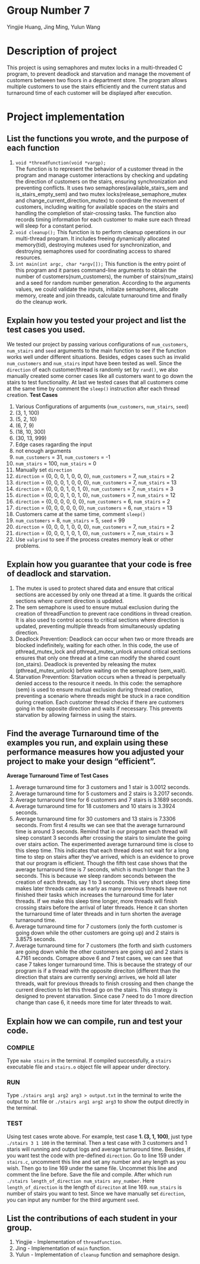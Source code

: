 # Group Number 7 
Yingjie Huang, Jing Ming, Yulun Wang

# Description of project
This project is using semaphores and mutex locks in a multi-threaded C program, to prevent deadlock and starvation and manage the movement of customers between two floors in a department store. The program allows multiple customers to use the stairs efficiently and the current status and turnaround time of each customer will be displayed after execution.

# Project implementation 
## List the functions you wrote, and the purpose of each function  
1. `void *threadfunction(void *vargp);`  
The function is to represent the behavior of a customer thread in the program and manage customer interactions by checking and updating the direction of customers on the stairs, ensuring synchronization and preventing conflicts. It uses two semaphores(available_stairs_sem and is_stairs_empty_sem) and two mutex locks(release_semaphore_mutex and change_current_direction_mutex) to coordinate the movement of customers, including waiting for available spaces on the stairs and handling the completion of stair-crossing tasks. The function also records timing information for each customer to make sure each thread will sleep for a constant period.
2. `void cleanup();`
This function is to perform cleanup operations in our multi-thread program. It includes freeing dynamically allocated memory(tid), destroying mutexes used for synchronization, and destroying semaphores used for coordinating access to shared resources. 
3. `int main(int argc, char *argv[]);` 
This function is the entry point of this program and it parses command-line arguments to obtain the number of customers(num_customers), the number of stairs(num_stairs) and a seed for random number generation. According to the arguments values, we could validate the inputs, initialze semaphores, allocate memory, create and join threads, calculate turnaround time and finally do the cleanup work.

## Explain how you tested your project and list the test cases you used.
We tested our project by passing various configurations of `num_customers`, `num_stairs` and `seed` arguments to the main function to see if the function works well under different situations. Besides, edges cases such as invalid `num_customers` and `num_stairs` input have been tested as well. Since the `direction` of each customer/thread is randomly set by `rand()`, we also manually created some corner cases like all customers want to go down the stairs to test functionality. At last we tested cases that all customers come at the same time by comment the `sleep()` instruction after each thread creation.
**Test Cases**
1. Various Configurations of arguments (`num_customers`, `num_stairs`, `seed`)
  1. (3, 1, 100)
  2. (5, 2, 10)
  3. (6, 7, 9)
  4. (18, 10, 300)
  5. (30, 13, 999)
2. Edge cases ragarding the input
  1. not enough arguments
  2. `num_customers` = 31, `num_customers` = -1
  3. `num_stairs` = 100, `num_stairs` = 0
3. Manually set `direction`
  1. `direction` = {0, 0, 0, 1, 0, 0, 0}, `num_customers` = 7,  `num_stairs` = 2
  2. `direction` = {0, 0, 0, 1, 0, 0, 0}, `num_customers` = 7,  `num_stairs` = 13
  3. `direction` = {0, 0, 0, 1, 0, 1, 0}, `num_customers` = 7,  `num_stairs` = 3
  4. `direction` = {0, 0, 0, 1, 0, 1, 0}, `num_customers` = 7,  `num_stairs` = 12
  5. `direction` = {0, 0, 0, 0, 0, 0}, `num_customers` = 6,  `num_stairs` = 2
  6. `direction` = {0, 0, 0, 0, 0, 0}, `num_customers` = 6,  `num_stairs` = 13
4. Customers came at the same time, comment `sleep()`
  1. `num_customers` = 8,  `num_stairs` = 5, `seed` = 99
  2. `direction` = {0, 0, 0, 1, 0, 0, 0}, `num_customers` = 7,  `num_stairs` = 2
  3. `direction` = {0, 0, 0, 1, 0, 1, 0}, `num_customers` = 7,  `num_stairs` = 3
5. Use `valgrind` to see if the process creates memory leak or other problems.

## Explain how you guarantee that your code is free of deadlock and starvation.
1. The mutex is used to protect shared data and ensure that critical sections are accessed by only one thread at a time. It guards the critical sections where current direction is updated.
2. The sem semaphore is used to ensure mutual exclusion during the creation of threadFunction to prevent race conditions in thread creation. It is also used to control access to critical sections where direction is updated, preventing multiple threads from simultaneously updating direction.
3. Deadlock Prevention:
Deadlock can occur when two or more threads are blocked indefinitely, waiting for each other. In this code, the use of pthread_mutex_lock and pthread_mutex_unlock around critical sections ensures that only one thread at a time can modify the shared count (on_stairs). Deadlock is prevented by releasing the mutex (pthread_mutex_unlock) before waiting on the semaphore (sem_wait).
4. Starvation Prevention:
Starvation occurs when a thread is perpetually denied access to the resource it needs. In this code: the semaphore (sem) is used to ensure mutual exclusion during thread creation, preventing a scenario where threads might be stuck in a race condition during creation.
Each customer thread checks if there are customers going in the opposite direction and waits if necessary. This prevents starvation by allowing fairness in using the stairs.

## Find the average Turnaround time of the examples you run, and explain using these performance measures how you adjusted your project to make your design “efficient”.
**Average Turnaround Time of Test Cases**
1. Average turnaround time for 3 customers and 1 stair is 3.0012 seconds.
2. Average turnaround time for 5 customers and 2 stairs is 3.2017 seconds.
3. Average turnaround time for 6 customers and 7 stairs is 3.1689 seconds.
4. Average turnaround time for 18 customers and 10 stairs is 3.3924 seconds.
5. Average turnaround time for 30 customers and 13 stairs is 7.3306 seconds.
From first 4 results we can see that the average turnaround time is around 3 seconds. Remind that in our program each thread will sleep constant 3 seconds after crossing the stairs to simulate the going over stairs action. The experimented average turnaround time is close to this sleep time. This indicates that each thread does not wait for a long time to step on stairs after they've arrived, which is an evidence to prove that our program is efficient. Though the fifth test case shows that the average turnaround time is 7 seconds, which is much longer than the 3 seconds. This is because we sleep random seconds between the creation of each threads, say 1 to 3 seconds. This very short sleep time makes later threads came as early as many previous threads have not finished their tasks which increases the turnaround time for later threads. If we make this sleep time longer, more threads will finish crossing stairs before the arrival of later threads. Hence it can shorten the turnaround time of later threads and in turn shorten the average turnaround time.
6. Average turnaround time for 7 customers (only the forth customer is going down while the other customers are going up) and 2 stairs is 3.8575 seconds.
7. Average turnaround time for 7 customers (the forth and sixth customers are going down while the other customers are going up) and 2 stairs is 4.7161 seconds.
Comapre above 6 and 7 test cases, we can see that case 7 takes longer turnaround time. This is because the strategy of our program is if a thread with the opposite direciton (different than the direction that stairs are currently serving) arrives, we hold all later threads, wait for previous threads to finish crossing and then change the current direction to let this thread go on the stairs. This strategy is designed to prevent starvation. Since case 7 need to do 1 more direction change than case 6, it needs more time for later threads to wait.

## Explain how we can compile, run and test your code.
### COMPILE
Type `make stairs` in the terminal. If compiled successfully, a `stairs` executable file and `stairs.o` object file will appear under directory.
### RUN
Type `./stairs arg1 arg2 arg3 > output.txt` in the terminal to write the output to .txt file or `./stairs arg1 arg2 arg3` to show the output directly in the terminal.
### TEST
Using test cases wrote above. For example, test case **1. (3, 1, 100)**, just type `./stairs 3 1 100` in the terminal. Then a test case with 3 customers and 1 staris will running and output logs and average turnaround time.
Besides, if you want test the code with pre-defined `direction`. Go to line 159 under `stairs.c`, uncomment this line and set any number and any length as you wish. Then go to line 169 under the same file. Uncommet this line and comment the line before. Save the file and compile. After which run `./stairs length_of_direction num_stairs any_number`. Here `length_of_direction` is the length of `direciton` at line 169. `num_stairs` is number of stairs you want to test. Since we have manually set `direction`, you can input any number for the third argument `seed`.  

## List the contributions of each student in your group.
1. Yingjie - Implementation of `threadfunction`.
2. Jing - Implementation of `main` function.
3. Yulun - Implementation of `cleanup` function and semaphore design.
